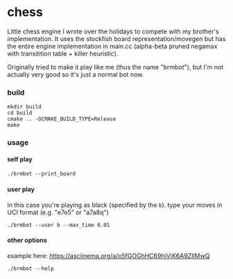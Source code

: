 # chess

Little chess engine I wrote over the holidays to compete with my brother's implementation.
It uses the stockfish board representation/movegen but has the entire engine implementation in main.cc (alpha-beta pruned negamax with transitition table + killer heuristic).


Originally tried to make it play like me (thus the name "brmbot"), but I'm not actually very good so it's just a normal bot now.

### build

```
mkdir build
cd build
cmake .. -DCMAKE_BUILD_TYPE=Release
make
```

### usage

#### self play

```
./brmbot --print_board
```

#### user play

in this case you're playing as black (specified by the `b`). type your moves in UCI format (e.g. "e7e5" or "a7a8q")
```
./brmbot --user b --max_time 0.01
```

#### other options

example here: https://asciinema.org/a/o5fGOGhHC69hiViK6A9ZIlMwQ

```
./brmbot --help
```
